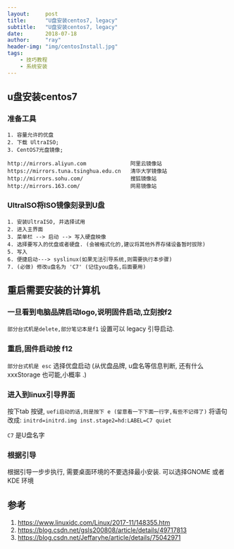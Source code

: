 ```yaml
---
layout:     post
title:      "U盘安装centos7, legacy"
subtitle:   "U盘安装centos7, legacy"
date:       2018-07-18
author:     "ray"
header-img: "img/centosInstall.jpg"
tags:
    - 技巧教程
    - 系统安装
---
```


## u盘安装centos7

### 准备工具
```
1. 容量允许的优盘
2. 下载 UltraISO;
3. CentOS7光盘镜像; 
```

```
http://mirrors.aliyun.com              阿里云镜像站
https://mirrors.tuna.tsinghua.edu.cn   清华大学镜像站
http://mirrors.sohu.com/               搜狐镜像站
http://mirrors.163.com/                网易镜像站
```

### UltraISO将ISO镜像刻录到U盘

```
1. 安装UltraISO, 并选择试用
2. 进入主界面
3. 菜单栏 --> 启动 --> 写入硬盘映像
4. 选择要写入的优盘或者硬盘. (会被格式化的,建议将其他外界存储设备暂时拔除)
5. 写入
6. 便捷启动---> syslinux(如果无法引导系统,则需要执行本步骤)
7. (必做) 修改u盘名为 'C7' (记住you盘名,后面要用)
```

## 重启需要安装的计算机
### 一旦看到电脑品牌启动logo,说明固件启动,立刻按f2
`部分台式机是delete,部分笔记本是f1`
设置可以 legacy 引导启动.

### 重启,固件启动按 f12
`部分台式机是 esc`
选择优盘启动 (从优盘品牌, u盘名等信息判断, 还有什么 xxxStorage 也可能,小概率 .)

### 进入到linux引导界面
 按下tab 按键, 
 `uefi启动的话,则是按下 e (留意看一下下面一行字,有些不记得了)`
将语句改成:
`initrd=initrd.img inst.stage2=hd:LABEL=C7 quiet`

`C7` 是U盘名字

### 根据引导

根据引导一步步执行, 需要桌面环境的不要选择最小安装. 可以选择GNOME 或者KDE 环境

## 参考
1. https://www.linuxidc.com/Linux/2017-11/148355.htm
2. https://blog.csdn.net/gsls200808/article/details/49717813
3. https://blog.csdn.net/Jeffaryhe/article/details/75042971


